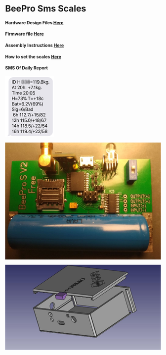# BeePro Sms Scales
#### Hardware Design Files [Here](/Hardware)
#### Firmware file [Here](/firmware)
#### Assembly Instructions [Here](/AssemblyInstructions.md)
#### How to set the scales [Here](/Settings.md)

#### SMS Of Daily Report
![Sms](/images/sms.png)

![SmsScales](/images/pcb.jpg)

![3d Model](/images/Case.jpeg)

